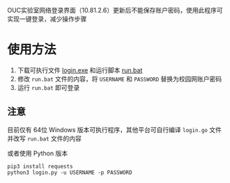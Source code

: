 OUC实验室网络登录界面（10.81.2.6）更新后不能保存账户密码，使用此程序可实现一键登录，减少操作步骤
# 使用方法

1. 下载可执行文件 [login.exe](https://github.com/SunYufei/OUC-network-login/releases/download/v1.0/login.exe) 和运行脚本 [run.bat](https://github.com/SunYufei/OUC-network-login/releases/download/v1.0/run.bat)
2. 修改 `run.bat` 文件的内容，将 `USERNAME` 和 `PASSWORD` 替换为校园网账户密码
3. 运行 `run.bat` 即可登录

## 注意

目前仅有 64位 Windows 版本可执行程序，其他平台可自行编译 `login.go` 文件并改写 `run.bat` 文件的内容

或者使用 Python 版本

```shell script
pip3 install requests
python3 login.py -u USERNAME -p PASSWORD
```
